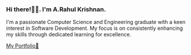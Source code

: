 ### Hi there!👋🏻. I'm A.Rahul Krishnan.
I'm a passionate Computer Science and Engineering graduate with a keen interest in Software Development.
My focus is on consistently enhancing my skills through dedicated learning for excellence.

[My Portfolio🌴](https://a-rahul-krishnan.github.io/portfolio.github.io/)
<!--
**a-rahul-krishnan/a-rahul-krishnan** is a ✨ _special_ ✨ repository because its `README.md` (this file) appears on your GitHub profile.

Here are some ideas to get you started:

- 🔭 I’m currently working on ...
- 🌱 I’m currently learning ...
- 👯 I’m looking to collaborate on ...
- 🤔 I’m looking for help with ...
- 💬 Ask me about ...
- 📫 How to reach me: ...
- 😄 Pronouns: ...
- ⚡ Fun fact: ...
-->
